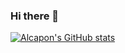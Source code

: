 ### Hi there 👋

[![Alcapon's GitHub stats](https://github-readme-stats.vercel.app/api?username=alcaponrandom&count_private=true&show_icons=true&theme=dark)](https://github.com/alcaponrandom/github-readme-stats)
